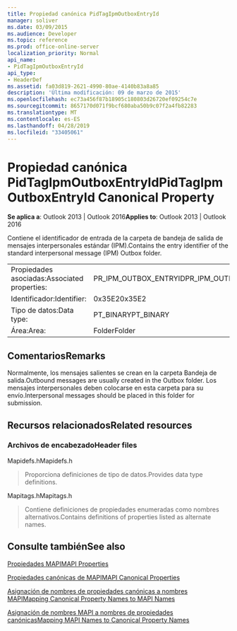 ```yaml
---
title: Propiedad canónica PidTagIpmOutboxEntryId
manager: soliver
ms.date: 03/09/2015
ms.audience: Developer
ms.topic: reference
ms.prod: office-online-server
localization_priority: Normal
api_name:
- PidTagIpmOutboxEntryId
api_type:
- HeaderDef
ms.assetid: fa03d819-2621-4990-80ae-4140b83a8a85
description: 'Última modificación: 09 de marzo de 2015'
ms.openlocfilehash: ec73a456f87b18905c180803d26720ef09254c7e
ms.sourcegitcommit: 8657170d071f9bcf680aba50b9c07f2a4fb82283
ms.translationtype: MT
ms.contentlocale: es-ES
ms.lasthandoff: 04/28/2019
ms.locfileid: "33405061"
---
```

# <a name="pidtagipmoutboxentryid-canonical-property"></a><span data-ttu-id="abc44-103">Propiedad canónica PidTagIpmOutboxEntryId</span><span class="sxs-lookup"><span data-stu-id="abc44-103">PidTagIpmOutboxEntryId Canonical Property</span></span>

  
  
<span data-ttu-id="abc44-104">**Se aplica a**: Outlook 2013 | Outlook 2016</span><span class="sxs-lookup"><span data-stu-id="abc44-104">**Applies to**: Outlook 2013 | Outlook 2016</span></span> 
  
<span data-ttu-id="abc44-105">Contiene el identificador de entrada de la carpeta de bandeja de salida de mensajes interpersonales estándar (IPM).</span><span class="sxs-lookup"><span data-stu-id="abc44-105">Contains the entry identifier of the standard interpersonal message (IPM) Outbox folder.</span></span> 
  
|||
|:-----|:-----|
|<span data-ttu-id="abc44-106">Propiedades asociadas:</span><span class="sxs-lookup"><span data-stu-id="abc44-106">Associated properties:</span></span>  <br/> |<span data-ttu-id="abc44-107">PR_IPM_OUTBOX_ENTRYID</span><span class="sxs-lookup"><span data-stu-id="abc44-107">PR_IPM_OUTBOX_ENTRYID</span></span>  <br/> |
|<span data-ttu-id="abc44-108">Identificador:</span><span class="sxs-lookup"><span data-stu-id="abc44-108">Identifier:</span></span>  <br/> |<span data-ttu-id="abc44-109">0x35E2</span><span class="sxs-lookup"><span data-stu-id="abc44-109">0x35E2</span></span>  <br/> |
|<span data-ttu-id="abc44-110">Tipo de datos:</span><span class="sxs-lookup"><span data-stu-id="abc44-110">Data type:</span></span>  <br/> |<span data-ttu-id="abc44-111">PT_BINARY</span><span class="sxs-lookup"><span data-stu-id="abc44-111">PT_BINARY</span></span>  <br/> |
|<span data-ttu-id="abc44-112">Área:</span><span class="sxs-lookup"><span data-stu-id="abc44-112">Area:</span></span>  <br/> |<span data-ttu-id="abc44-113">Folder</span><span class="sxs-lookup"><span data-stu-id="abc44-113">Folder</span></span>  <br/> |
   
## <a name="remarks"></a><span data-ttu-id="abc44-114">Comentarios</span><span class="sxs-lookup"><span data-stu-id="abc44-114">Remarks</span></span>

<span data-ttu-id="abc44-115">Normalmente, los mensajes salientes se crean en la carpeta Bandeja de salida.</span><span class="sxs-lookup"><span data-stu-id="abc44-115">Outbound messages are usually created in the Outbox folder.</span></span> <span data-ttu-id="abc44-116">Los mensajes interpersonales deben colocarse en esta carpeta para su envío.</span><span class="sxs-lookup"><span data-stu-id="abc44-116">Interpersonal messages should be placed in this folder for submission.</span></span> 
  
## <a name="related-resources"></a><span data-ttu-id="abc44-117">Recursos relacionados</span><span class="sxs-lookup"><span data-stu-id="abc44-117">Related resources</span></span>

### <a name="header-files"></a><span data-ttu-id="abc44-118">Archivos de encabezado</span><span class="sxs-lookup"><span data-stu-id="abc44-118">Header files</span></span>

<span data-ttu-id="abc44-119">Mapidefs.h</span><span class="sxs-lookup"><span data-stu-id="abc44-119">Mapidefs.h</span></span>
  
> <span data-ttu-id="abc44-120">Proporciona definiciones de tipo de datos.</span><span class="sxs-lookup"><span data-stu-id="abc44-120">Provides data type definitions.</span></span>
    
<span data-ttu-id="abc44-121">Mapitags.h</span><span class="sxs-lookup"><span data-stu-id="abc44-121">Mapitags.h</span></span>
  
> <span data-ttu-id="abc44-122">Contiene definiciones de propiedades enumeradas como nombres alternativos.</span><span class="sxs-lookup"><span data-stu-id="abc44-122">Contains definitions of properties listed as alternate names.</span></span>
    
## <a name="see-also"></a><span data-ttu-id="abc44-123">Consulte también</span><span class="sxs-lookup"><span data-stu-id="abc44-123">See also</span></span>



[<span data-ttu-id="abc44-124">Propiedades MAPI</span><span class="sxs-lookup"><span data-stu-id="abc44-124">MAPI Properties</span></span>](mapi-properties.md)
  
[<span data-ttu-id="abc44-125">Propiedades canónicas de MAPI</span><span class="sxs-lookup"><span data-stu-id="abc44-125">MAPI Canonical Properties</span></span>](mapi-canonical-properties.md)
  
[<span data-ttu-id="abc44-126">Asignación de nombres de propiedades canónicas a nombres MAPI</span><span class="sxs-lookup"><span data-stu-id="abc44-126">Mapping Canonical Property Names to MAPI Names</span></span>](mapping-canonical-property-names-to-mapi-names.md)
  
[<span data-ttu-id="abc44-127">Asignación de nombres MAPI a nombres de propiedades canónicas</span><span class="sxs-lookup"><span data-stu-id="abc44-127">Mapping MAPI Names to Canonical Property Names</span></span>](mapping-mapi-names-to-canonical-property-names.md)

